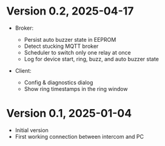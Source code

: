 # Version 0.2, 2025-04-17

- Broker:
  - Persist auto buzzer state in EEPROM
  - Detect stucking MQTT broker
  - Scheduler to switch only one relay at once
  - Log for device start, ring, buzz, and auto buzzer state

- Client:
  - Config & diagnostics dialog
  - Show ring timestamps in the ring window

# Version 0.1, 2025-01-04

- Initial version
- First working connection between intercom and PC